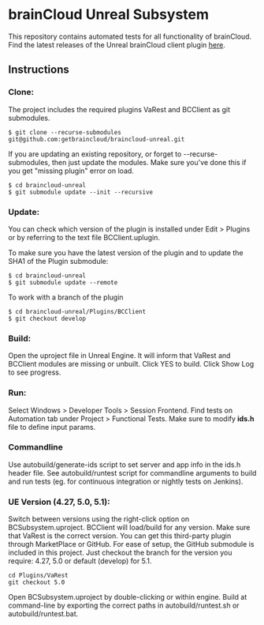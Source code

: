 # brainCloud Unreal Subsystem

This repository contains automated tests for all functionality of brainCloud. Find the latest releases of the Unreal brainCloud client plugin [here](https://github.com/getbraincloud/braincloud-unreal-plugin-src).

## Instructions

### Clone:

The project includes the required plugins VaRest and BCClient as git submodules.

```
$ git clone --recurse-submodules git@github.com:getbraincloud/braincloud-unreal.git
```

If you are updating an existing repository, or forget to --recurse-submodules, then just update the modules. 
Make sure you've done this if you get "missing plugin" error on load.

```
$ cd braincloud-unreal
$ git submodule update --init --recursive
```

### Update:

You can check which version of the plugin is installed under Edit > Plugins or by referring to the text file BCClient.uplugin.

To make sure you have the latest version of the plugin and to update the SHA1 of the Plugin submodule:

```
$ cd braincloud-unreal
$ git submodule update --remote
```

To work with a branch of the plugin

```
$ cd braincloud-unreal/Plugins/BCClient
$ git checkout develop
```

### Build:

Open the uproject file in Unreal Engine. It will inform that VaRest and BCClient modules are missing or unbuilt. Click YES to build. Click Show Log to see progress.

### Run:

Select Windows > Developer Tools > Session Frontend. Find tests on Automation tab under Project > Functional Tests. Make sure to modify **ids.h** file to define input params.

### Commandline
Use autobuild/generate-ids script to set server and app info in the ids.h header file. See autobuild/runtest script for commandline arguments to build and run tests (eg. for continuous integration or nightly tests on Jenkins).

### UE Version (4.27, 5.0, 5.1):

Switch between versions using the right-click option on BCSubsystem.uproject. BCClient will load/build for any version. Make sure that VaRest is the correct version. You can get this third-party plugin through MarketPlace or GitHub. For ease of setup, the GitHub submodule is included in this project. Just checkout the branch for the version you require: 4.27, 5.0 or default (develop) for 5.1.

```
cd Plugins/VaRest
git checkout 5.0
```

Open BCSubsystem.uproject by double-clicking or within engine. Build at command-line by exporting the correct paths in autobuild/runtest.sh or autobuild/runtest.bat.
